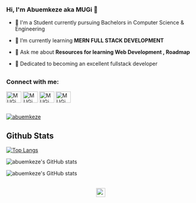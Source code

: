 ### Hi, I'm Abuemkeze aka MUGi 👋

-   🏫 I'm a Student currently pursuing Bachelors in Computer Science & Engineering

-   🌱 I’m currently learning **MERN FULL STACK DEVELOPMENT**

-   💬 Ask me about **Resources for learning Web Development , Roadmap**

-   💯 Dedicated to becoming an excellent fullstack developer


## 

<h3 align="left">Connect with me:</h3>
<p align="left">
<a href="https://twitter.com/abuemkeze" target="blank"><img align="center" src="https://raw.githubusercontent.com/rahuldkjain/github-profile-readme-generator/master/src/images/icons/Social/twitter.svg" alt="MUGi" height="30" width="40" /></a>
<a href="https://linkedin.com/in/abuemkeze-mueghe-388471200" target="blank"><img align="center" src="https://raw.githubusercontent.com/rahuldkjain/github-profile-readme-generator/master/src/images/icons/Social/linked-in-alt.svg" alt="MUGi" height="30" width="40" /></a>
<a href="https://stackoverflow.com/users/16842850/abuemkeze-mueghe" target="blank"><img align="center" src="https://github.com/rahuldkjain/github-profile-readme-generator/blob/master/src/images/icons/Social/stack-overflow.svg" alt="MUGi" height="30" width="40" /></a>
<a href="https://www.facebook.com/mueghe.abuemkezechu" target="blank"><img align="center" src="https://github.com/rahuldkjain/github-profile-readme-generator/blob/master/src/images/icons/Social/facebook.svg" alt="MUGi" height="30" width="40" /></a>
</p>

## 

<p align="left"> <a href="https://github.com/ryo-ma/github-profile-trophy"><img src="https://github-profile-trophy.vercel.app/?username=abuemkeze&row=1&theme=darkhub&margin-w=15&no-bg=true" alt="abuemkeze" /></a> </p>


## Github Stats

[![Top Langs](https://github-readme-stats.vercel.app/api/top-langs/?username=abuemkeze&langs_count=20&layout=compact&theme=cobalt&align=right&width=100%&hide_border=true)](https://github.com/abuemkeze/github-readme-stats)

<div align="left" width="280px">

![abuemkeze's GitHub stats](https://github-readme-stats.vercel.app/api?username=abuemkeze&show_icons=true&locale=en&layout=compact&theme=cobalt )

</div>

<div align="left" width="380px" >
    
![abuemkeze's GitHub stats](http://github-readme-streak-stats.herokuapp.com?user=abuemkeze&count_private=true&show_icons=true&locale=en&layout=compact&theme=cobalt)
    
</div> 

<br/>

<div align="center">
<img src="https://komarev.com/ghpvc/?username=MuegheAbuemkeze&label=Profile Views  &color=red&style=flat" height="24px"/>
</div> 
